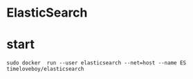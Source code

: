 # ElasticSearch

# start

```
sudo docker  run --user elasticsearch --net=host --name ES timeloveboy/elasticsearch
```

